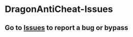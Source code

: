 # DragonAntiCheat-Issues

## Go to [Issues](https://github.com/GhostDevelopment2023/DragonAntiCheat-Isues/issues/new/choose) to report a bug or bypass
